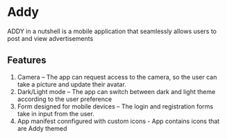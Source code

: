 # Addy

ADDY in a nutshell is a mobile application that seamlessly allows users to post and view advertisements

## Features
1. Camera – The app can request access to the camera, so the user can take a picture and update their avatar.
2. Dark/Light mode – The app can switch between dark and light theme according to the user preference
3. Form designed for mobile devices – The login and registration forms take in input from the user.
4. App manifest connfigured with custom icons - App contains icons that are Addy themed


